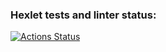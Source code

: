 ### Hexlet tests and linter status:
[![Actions Status](https://github.com/Licoler/frontend-project-46/actions/workflows/hexlet-check.yml/badge.svg)](https://github.com/Licoler/frontend-project-46/actions)